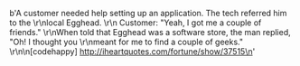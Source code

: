b'A customer needed help setting up an application. The tech referred him to the \r\nlocal Egghead. \r\n  Customer: &quot;Yeah, I got me a couple of friends.&quot; \r\nWhen told that Egghead was a software store, the man replied, &quot;Oh! I thought you \r\nmeant for me to find a couple of geeks.&quot; \r\n\n[codehappy] http://iheartquotes.com/fortune/show/37515\n'